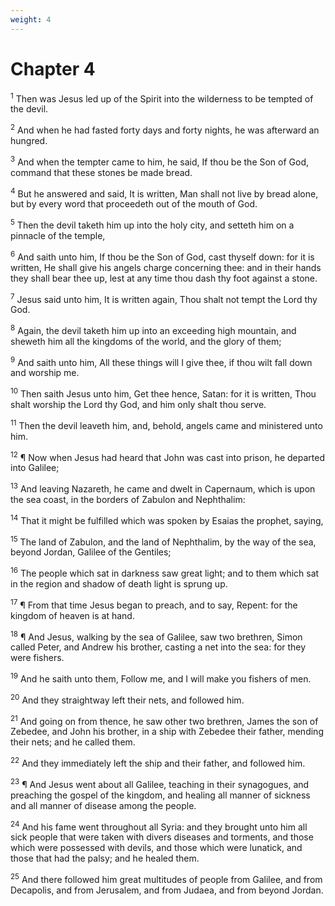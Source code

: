 ```yaml
---
weight: 4
---
```


# Chapter 4

<sup>1</sup> Then was Jesus led up of the Spirit into the wilderness to be tempted of the devil. 

<sup>2</sup> And when he had fasted forty days and forty nights, he was afterward an hungred. 

<sup>3</sup> And when the tempter came to him, he said, If thou be the Son of God, command that these stones be made bread. 

<sup>4</sup> But he answered and said, It is written, Man shall not live by bread alone, but by every word that proceedeth out of the mouth of God. 

<sup>5</sup> Then the devil taketh him up into the holy city, and setteth him on a pinnacle of the temple, 

<sup>6</sup> And saith unto him, If thou be the Son of God, cast thyself down: for it is written, He shall give his angels charge concerning thee: and in their hands they shall bear thee up, lest at any time thou dash thy foot against a stone. 

<sup>7</sup> Jesus said unto him, It is written again, Thou shalt not tempt the Lord thy God. 

<sup>8</sup> Again, the devil taketh him up into an exceeding high mountain, and sheweth him all the kingdoms of the world, and the glory of them; 

<sup>9</sup> And saith unto him, All these things will I give thee, if thou wilt fall down and worship me. 

<sup>10</sup> Then saith Jesus unto him, Get thee hence, Satan: for it is written, Thou shalt worship the Lord thy God, and him only shalt thou serve. 

<sup>11</sup> Then the devil leaveth him, and, behold, angels came and ministered unto him. 

<sup>12</sup> ¶ Now when Jesus had heard that John was cast into prison, he departed into Galilee; 

<sup>13</sup> And leaving Nazareth, he came and dwelt in Capernaum, which is upon the sea coast, in the borders of Zabulon and Nephthalim: 

<sup>14</sup> That it might be fulfilled which was spoken by Esaias the prophet, saying, 

<sup>15</sup> The land of Zabulon, and the land of Nephthalim, by the way of the sea, beyond Jordan, Galilee of the Gentiles; 

<sup>16</sup> The people which sat in darkness saw great light; and to them which sat in the region and shadow of death light is sprung up. 

<sup>17</sup> ¶ From that time Jesus began to preach, and to say, Repent: for the kingdom of heaven is at hand. 

<sup>18</sup> ¶ And Jesus, walking by the sea of Galilee, saw two brethren, Simon called Peter, and Andrew his brother, casting a net into the sea: for they were fishers. 

<sup>19</sup> And he saith unto them, Follow me, and I will make you fishers of men. 

<sup>20</sup> And they straightway left their nets, and followed him. 

<sup>21</sup> And going on from thence, he saw other two brethren, James the son of Zebedee, and John his brother, in a ship with Zebedee their father, mending their nets; and he called them. 

<sup>22</sup> And they immediately left the ship and their father, and followed him. 

<sup>23</sup> ¶ And Jesus went about all Galilee, teaching in their synagogues, and preaching the gospel of the kingdom, and healing all manner of sickness and all manner of disease among the people. 

<sup>24</sup> And his fame went throughout all Syria: and they brought unto him all sick people that were taken with divers diseases and torments, and those which were possessed with devils, and those which were lunatick, and those that had the palsy; and he healed them. 

<sup>25</sup> And there followed him great multitudes of people from Galilee, and from Decapolis, and from Jerusalem, and from Judaea, and from beyond Jordan. 


